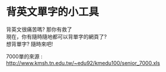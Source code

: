 # 背英文單字的小工具

背英文很痛苦嗎? 那你有救了 <br>
現在，你有隨時隨地都可以背單字的網頁了? <br>
想背單字? 隨時來吧!


7000單的來源 : http://www.kmsh.tn.edu.tw/~edu92/kmedu100/senior_7000.xls